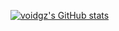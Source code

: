 [![voidgz's GitHub stats](https://github-readme-stats.vercel.app/api?username=voidgz)](https://github.com/anuraghazra/github-readme-stats)
